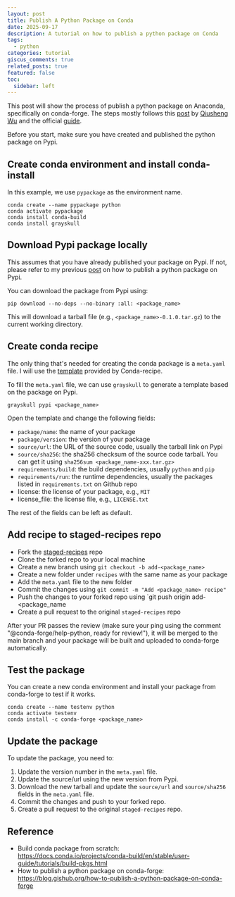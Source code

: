 ```yaml
---
layout: post
title: Publish A Python Package on Conda
date: 2025-09-17 
description: A tutorial on how to publish a python package on Conda 
tags: 
  - python 
categories: tutorial
giscus_comments: true
related_posts: true
featured: false
toc:
  sidebar: left
---
```


This post will show the process of publish a python package on Anaconda, specifically on conda-forge. The steps mostly follows this [post](https://blog.gishub.org/how-to-publish-a-python-package-on-conda-forge) by [Qiusheng Wu](https://github.com/giswqs) and the official [guide](https://docs.conda.io/projects/conda-build/en/stable/user-guide/tutorials/build-pkgs.html).

Before you start, make sure you have created and published the python package on Pypi.

## Create conda environment and install conda-install

In this example, we use `pypackage` as the environment name.

```
conda create --name pypackage python
conda activate pypackage
conda install conda-build
conda install grayskull
```

## Download Pypi package locally

This assumes that you have already published your package on Pypi. If not, please refer to my previous [post](https://hydroaggie.github.io/blog/2022/Publish-Python-Package-on-Pypi/) on how to publish a python package on Pypi.

You can download the package from Pypi using:

```
pip download --no-deps --no-binary :all: <package_name>
```

This will download a tarball file (e.g., `<package_name>-0.1.0.tar.gz`) to the current working directory.

## Create conda recipe
The only thing that's needed for creating the conda package is a `meta.yaml` file. I will use the [template](https://github.com/conda-forge/staged-recipes/blob/main/recipes/example/meta.yaml) provided by Conda-recipe.

To fill the `meta.yaml` file, we can use `grayskull` to generate a template based on the package on Pypi.

```
grayskull pypi <package_name>
```

Open the template and change the following fields:

- `package/name`: the name of your package
- `package/version`: the version of your package
- `source/url`: the URL of the source code, usually the tarball link on Pypi
- `source/sha256`: the sha256 checksum of the source code tarball. You can get it using `sha256sum <package_name-xxx.tar.gz>
`
- `requirements/build`: the build dependencies, usually `python` and `pip`
- `requirements/run`: the runtime dependencies, usually the packages listed in `requirements.txt` on Github repo
- license: the license of your package, e.g., `MIT`
- license_file: the license file, e.g., `LICENSE.txt`

The rest of the fields can be left as default.

## Add recipe to staged-recipes repo

- Fork the [staged-recipes](https://github.com/conda-forge/staged-recipes) repo
- Clone the forked repo to your local machine
- Create a new branch using `git checkout -b add-<package_name>`
- Create a new folder under `recipes` with the same name as your package
- Add the `meta.yaml` file to the new folder
- Commit the changes using `git commit -m "Add <package_name> recipe"`
- Push the changes to your forked repo using `git push origin add-<package_name
- Create a pull request to the original `staged-recipes` repo

After your PR passes the review (make sure your ping using the comment "@conda-forge/help-python, ready for review!"), it will be merged to the main branch and your package will be built and uploaded to conda-forge automatically.

## Test the package
You can create a new conda environment and install your package from conda-forge to test if it works.

```
conda create --name testenv python
conda activate testenv
conda install -c conda-forge <package_name>
```

## Update the package
To update the package, you need to:

1. Update the version number in the `meta.yaml` file.
2. Update the source/url using the new version from Pypi.
3. Download the new tarball and update the `source/url` and `source/sha256` fields in the `meta.yaml` file.
4. Commit the changes and push to your forked repo.
5. Create a pull request to the original `staged-recipes` repo.

## Reference

- Build conda package from scratch: https://docs.conda.io/projects/conda-build/en/stable/user-guide/tutorials/build-pkgs.html
- How to publish a python package on conda-forge: https://blog.gishub.org/how-to-publish-a-python-package-on-conda-forge






